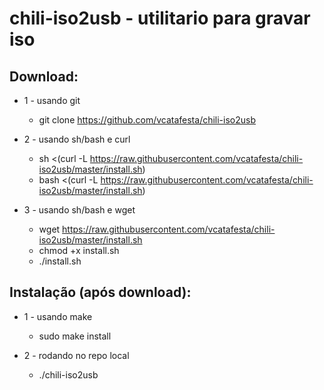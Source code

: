 # chili-iso2usb - utilitario para gravar iso

## Download:

- 1 - usando git
	- git clone https://github.com/vcatafesta/chili-iso2usb

- 2 - usando sh/bash e curl
	- sh <(curl -L https://raw.githubusercontent.com/vcatafesta/chili-iso2usb/master/install.sh)
	- bash <(curl -L https://raw.githubusercontent.com/vcatafesta/chili-iso2usb/master/install.sh)

- 3 - usando sh/bash e wget
	- wget https://raw.githubusercontent.com/vcatafesta/chili-iso2usb/master/install.sh
	- chmod +x install.sh
	- ./install.sh

## Instalação (após download):
- 1 - usando make
	- sudo make install

- 2 - rodando no repo local
	- ./chili-iso2usb
